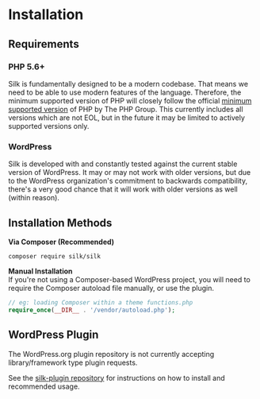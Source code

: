 # Installation

## Requirements

### PHP 5.6+

Silk is fundamentally designed to be a modern codebase.  That means we need to be able to use modern features of the language.
Therefore, the minimum supported version of PHP will closely follow the official [minimum supported version](http://php.net/supported-versions.php) of PHP by The PHP Group.  This currently includes all versions which are not EOL, but in the future it may be limited to actively supported versions only.

### WordPress

Silk is developed with and constantly tested against the current stable version of WordPress.  It may or may not work with older versions, but due to the WordPress organization's commitment to backwards compatibility, there's a very good chance that it will work with older versions as well (within reason).

## Installation Methods

**Via Composer (Recommended)**

```
composer require silk/silk
```

**Manual Installation**  
If you're not using a Composer-based WordPress project, you will need to require the Composer autoload file manually, or use the plugin.

```php
// eg: loading Composer within a theme functions.php
require_once(__DIR__ . '/vendor/autoload.php');
```

## WordPress Plugin
The WordPress.org plugin repository is not currently accepting library/framework type plugin requests.  

See the [silk-plugin repository](https://github.com/aaemnnosttv/silk-plugin) for instructions on how to install and recommended usage.
